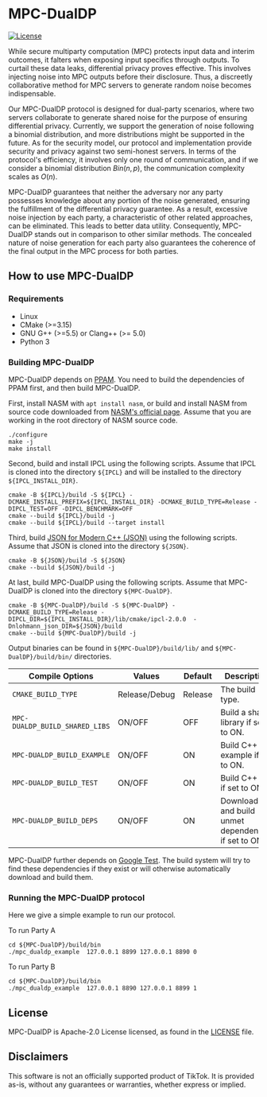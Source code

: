 # MPC-DualDP
[![License](https://img.shields.io/badge/license-Apache%202-blue.svg)](LICENSE)

While secure multiparty computation (MPC) protects input data and interim outcomes, it falters when exposing input specifics through outputs.
To curtail these data leaks, differential privacy proves effective.
This involves injecting noise into MPC outputs before their disclosure.
Thus, a discreetly collaborative method for MPC servers to generate random noise becomes indispensable.

Our MPC-DualDP protocol is designed for dual-party scenarios, where two servers collaborate to generate shared noise for the purpose of ensuring differential privacy.
Currently, we support the generation of noise following a binomial distribution, and more distributions might be supported in the future.
As for the security model, our protocol and implementation provide security and privacy against two semi-honest servers.
In terms of the protocol's efficiency, it involves only one round of communication, and if we consider a binomial distribution $Bin(n, p)$, the communication complexity scales as $O(n)$.

MPC-DualDP guarantees that neither the adversary nor any party possesses knowledge about any portion of the noise generated, ensuring the fulfillment of the differential privacy guarantee.
As a result, excessive noise injection by each party, a characteristic of other related approaches, can be eliminated.
This leads to better data utility.
Consequently, MPC-DualDP stands out in comparison to other similar methods.
The concealed nature of noise generation for each party also guarantees the coherence of the final output in the MPC process for both parties.

## How to use MPC-DualDP

### Requirements

- Linux
- CMake (>=3.15)
- GNU G++ (>=5.5) or Clang++ (>= 5.0)
- Python 3

### Building MPC-DualDP

MPC-DualDP depends on [PPAM](../ppam/README.md). You need to build the dependencies of PPAM first, and then build MPC-DualDP.

First, install NASM with `apt install nasm`, or build and install NASM from source code downloaded from [NASM's official page](https://www.nasm.us/). Assume that you are working in the root directory of NASM source code.
```shell
./configure
make -j
make install
```

Second, build and install IPCL using the following scripts.
Assume that IPCL is cloned into the directory `${IPCL}` and will be installed to the directory `${IPCL_INSTALL_DIR}`.
```shell
cmake -B ${IPCL}/build -S ${IPCL} -DCMAKE_INSTALL_PREFIX=${IPCL_INSTALL_DIR} -DCMAKE_BUILD_TYPE=Release -DIPCL_TEST=OFF -DIPCL_BENCHMARK=OFF
cmake --build ${IPCL}/build -j
cmake --build ${IPCL}/build --target install
```

Third, build [JSON for Modern C++ (JSON)](https://github.com/nlohmann/json) using the following scripts.
Assume that JSON is cloned into the directory `${JSON}`.
```shell
cmake -B ${JSON}/build -S ${JSON}
cmake --build ${JSON}/build -j
```

At last, build MPC-DualDP using the following scripts.
Assume that MPC-DualDP is cloned into the directory `${MPC-DualDP}`.
```shell
cmake -B ${MPC-DualDP}/build -S ${MPC-DualDP} -DCMAKE_BUILD_TYPE=Release -DIPCL_DIR=${IPCL_INSTALL_DIR}/lib/cmake/ipcl-2.0.0  -Dnlohmann_json_DIR=${JSON}/build
cmake --build ${MPC-DualDP}/build -j
```

Output binaries can be found in `${MPC-DualDP}/build/lib/` and `${MPC-DualDP}/build/bin/` directories.

| Compile Options                | Values        | Default | Description                                         |
|--------------------------------|---------------|---------|-----------------------------------------------------|
| `CMAKE_BUILD_TYPE`             | Release/Debug | Release | The build type.                                     |
| `MPC-DUALDP_BUILD_SHARED_LIBS` | ON/OFF        | OFF     | Build a shared library if set to ON.                |
| `MPC-DUALDP_BUILD_EXAMPLE`     | ON/OFF        | ON      | Build C++ example if set to ON.                     |
| `MPC-DUALDP_BUILD_TEST`        | ON/OFF        | ON      | Build C++ test if set to ON.                        |
| `MPC-DUALDP_BUILD_DEPS`        | ON/OFF        | ON      | Download and build unmet dependencies if set to ON. |

MPC-DualDP further depends on [Google Test](https://github.com/google/googletest).
The build system will try to find these dependencies if they exist or will otherwise automatically download and build them.

### Running the MPC-DualDP protocol

Here we give a simple example to run our protocol.

To run Party A
```shell
cd ${MPC-DualDP}/build/bin
./mpc_dualdp_example  127.0.0.1 8899 127.0.0.1 8890 0
```

To run Party B
```shell
cd ${MPC-DualDP}/build/bin
./mpc_dualdp_example  127.0.0.1 8890 127.0.0.1 8899 1
```

## License

MPC-DualDP is Apache-2.0 License licensed, as found in the [LICENSE](../LICENSE) file.

## Disclaimers

This software is not an officially supported product of TikTok. It is provided as-is, without any guarantees or warranties, whether express or implied.
